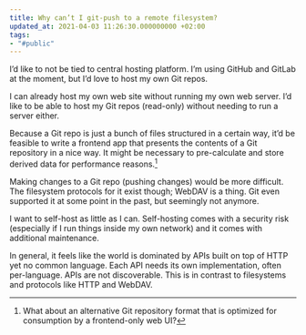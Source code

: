 ```yaml
---
title: Why can’t I git-push to a remote filesystem?
updated_at: 2021-04-03 11:26:30.000000000 +02:00
tags:
- "#public"
---
```



I’d like to not be tied to central hosting platform. I’m using GitHub and GitLab at the moment, but I’d love to host my own Git repos. 

I can already host my own web site without running my own web server. I’d like to be able to host my Git repos (read-only) without needing to run a server either.

Because a Git repo is just a bunch of files structured in a certain way, it’d be feasible to write a frontend app that presents the contents of a Git repository in a nice way. It might be necessary to pre-calculate and store derived data for performance reasons.[^precalculate]

[^precalculate]: What about an alternative Git repository format that is optimized for consumption by a frontend-only web UI?

Making changes to a Git repo (pushing changes) would be more difficult. The filesystem protocols for it exist though; WebDAV is a thing. Git even supported it at some point in the past, but seemingly not anymore.

I want to self-host as little as I can. Self-hosting comes with a security risk (especially if I run things inside my own network) and it comes with additional maintenance.

In general, it feels like the world is dominated by APIs built on top of HTTP yet no common language. Each API needs its own implementation, often per-language. APIs are not discoverable. This is in contrast to filesystems and protocols like HTTP and WebDAV.